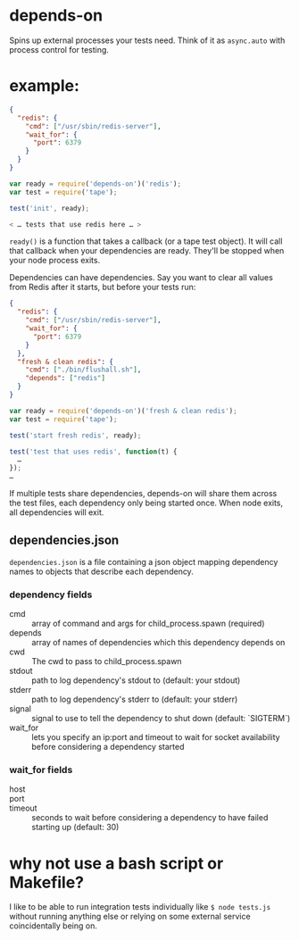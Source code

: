 depends-on
==========

Spins up external processes your tests need. Think of it as `async.auto` with process control for testing.

example:
========

```json
{
  "redis": {
    "cmd": ["/usr/sbin/redis-server"],
    "wait_for": {
      "port": 6379
    }
  }
}
```

```javascript
var ready = require('depends-on')('redis');
var test = require('tape');

test('init', ready);

< … tests that use redis here … >

```

`ready()` is a function that takes a callback (or a tape test object). It will call that callback when your dependencies are ready. They'll be stopped when your node process exits. 

Dependencies can have dependencies. Say you want to clear all values from Redis after it starts, but before your tests run:

```json
{
  "redis": {
    "cmd": ["/usr/sbin/redis-server"],
    "wait_for": {
      "port": 6379
    }
  },
  "fresh & clean redis": {
    "cmd": ["./bin/flushall.sh"],
    "depends": ["redis"]
  }
}
```

```javascript
var ready = require('depends-on')('fresh & clean redis');
var test = require('tape');

test('start fresh redis', ready);

test('test that uses redis', function(t) {
  …
});
…
```

If multiple tests share dependencies, depends-on will share them across the test files, each dependency only being started once. When node exits, all dependencies will exit.

## dependencies.json 
`dependencies.json` is a file containing a json object mapping dependency names to objects that describe each dependency.

### dependency fields

<dl>
<dt>cmd</dt>
<dd>array of command and args for child_process.spawn (required)</dd>

<dt>depends</dt>
<dd>array of names of dependencies which this dependency depends on</dd>

<dt>cwd</dt>
<dd>The cwd to pass to child_process.spawn</dd>

<dt>stdout</dt>
<dd>path to log dependency's stdout to (default: your stdout)</dd>

<dt>stderr</dt>
<dd>path to log dependency's stderr to (default: your stderr)</dd>

<dt>signal</dt>
<dd>signal to use to tell the dependency to shut down (default: `SIGTERM`)</dd>

<dt>wait_for</dt>
<dd>lets you specify an ip:port and timeout to wait for socket availability before considering a dependency started</dd>

</dl>

### wait_for fields

<dl>

<dt>host</dt>
<dd></dd>

<dt>port</dt>
<dd></dd>

<dt>timeout</dt>
<dd>seconds to wait before considering a dependency to have failed starting up (default: 30)</dd>

</dl>


why not use a bash script or Makefile?
======================================

I like to be able to run integration tests individually like `$ node tests.js` without running anything else or relying on some external service coincidentally being on.

